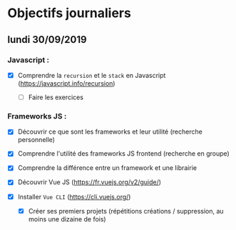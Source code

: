# Objectifs journaliers

## lundi 30/09/2019

### Javascript :

  * [X] Comprendre la `recursion` et le `stack` en Javascript (https://javascript.info/recursion)
    * [ ] Faire les exercices
  


### Frameworks JS : 

  * [X] Découvrir ce que sont les frameworks et leur utilité (recherche personnelle)

  * [X] Comprendre l'utilité des frameworks JS frontend (recherche en groupe)

  * [X] Comprendre la différence entre un framework et une librairie

  * [X] Découvrir Vue JS (https://fr.vuejs.org/v2/guide/)

  * [X] Installer `Vue CLI` (https://cli.vuejs.org/)
    * [X] Créer ses premiers projets (répétitions créations / suppression, au moins une dizaine de fois)
